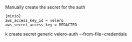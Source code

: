Manually create the secret for the auth

```
[minio]
aws_access_key_id = velero
aws_secret_access_key = REDACTED
```

k create secret generic velero-auth --from-file=credentials